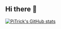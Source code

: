 ## Hi there 👋

[![PiTrick's GitHub stats](https://githubstats.pitrick.link/api?username=Pitrick3141)](https://github.com/anuraghazra/github-readme-stats)

<!--
**Pitrick3141/Pitrick3141** is a ✨ _special_ ✨ repository because its `README.md` (this file) appears on your GitHub profile.

Here are some ideas to get you started:

- 🔭 I’m currently working on ...
- 🌱 I’m currently learning ...
- 👯 I’m looking to collaborate on ...
- 🤔 I’m looking for help with ...
- 💬 Ask me about ...
- 📫 How to reach me: ...
- 😄 Pronouns: ...
- ⚡ Fun fact: ...
-->

